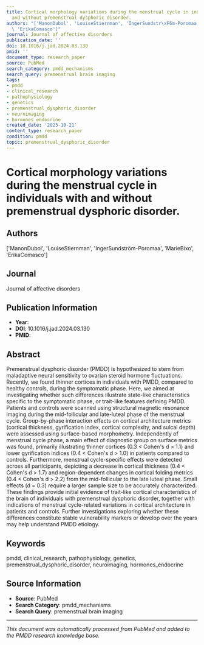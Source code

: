 ```yaml
---
title: Cortical morphology variations during the menstrual cycle in individuals with
  and without premenstrual dysphoric disorder.
authors: "['ManonDubol', 'LouiseStiernman', 'IngerSundstr\xF6m-Poromaa', 'MarieBixo',\
  \ 'ErikaComasco']"
journal: Journal of affective disorders
publication_date: ''
doi: 10.1016/j.jad.2024.03.130
pmid: ''
document_type: research_paper
source: PubMed
search_category: pmdd_mechanisms
search_query: premenstrual brain imaging
tags:
- pmdd
- clinical_research
- pathophysiology
- genetics
- premenstrual_dysphoric_disorder
- neuroimaging
- hormones_endocrine
created_date: '2025-10-21'
content_type: research_paper
condition: pmdd
topic: premenstrual_dysphoric_disorder
---
```


# Cortical morphology variations during the menstrual cycle in individuals with and without premenstrual dysphoric disorder.

## Authors
['ManonDubol', 'LouiseStiernman', 'IngerSundström-Poromaa', 'MarieBixo', 'ErikaComasco']

## Journal
Journal of affective disorders

## Publication Information
- **Year**: 
- **DOI**: 10.1016/j.jad.2024.03.130
- **PMID**: 

## Abstract
Premenstrual dysphoric disorder (PMDD) is hypothesized to stem from maladaptive neural sensitivity to ovarian steroid hormone fluctuations. Recently, we found thinner cortices in individuals with PMDD, compared to healthy controls, during the symptomatic phase. Here, we aimed at investigating whether such differences illustrate state-like characteristics specific to the symptomatic phase, or trait-like features defining PMDD. Patients and controls were scanned using structural magnetic resonance imaging during the mid-follicular and late-luteal phase of the menstrual cycle. Group-by-phase interaction effects on cortical architecture metrics (cortical thickness, gyrification index, cortical complexity, and sulcal depth) were assessed using surface-based morphometry. Independently of menstrual cycle phase, a main effect of diagnostic group on surface metrics was found, primarily illustrating thinner cortices (0.3 < Cohen's d > 1.1) and lower gyrification indices (0.4 < Cohen's d > 1.0) in patients compared to controls. Furthermore, menstrual cycle-specific effects were detected across all participants, depicting a decrease in cortical thickness (0.4 < Cohen's d > 1.7) and region-dependent changes in cortical folding metrics (0.4 < Cohen's d > 2.2) from the mid-follicular to the late luteal phase. Small effects (d = 0.3) require a larger sample size to be accurately characterized. These findings provide initial evidence of trait-like cortical characteristics of the brain of individuals with premenstrual dysphoric disorder, together with indications of menstrual cycle-related variations in cortical architecture in patients and controls. Further investigations exploring whether these differences constitute stable vulnerability markers or develop over the years may help understand PMDD etiology.

## Keywords
pmdd, clinical_research, pathophysiology, genetics, premenstrual_dysphoric_disorder, neuroimaging, hormones_endocrine

## Source Information
- **Source**: PubMed
- **Search Category**: pmdd_mechanisms
- **Search Query**: premenstrual brain imaging

---
*This document was automatically processed from PubMed and added to the PMDD research knowledge base.*
